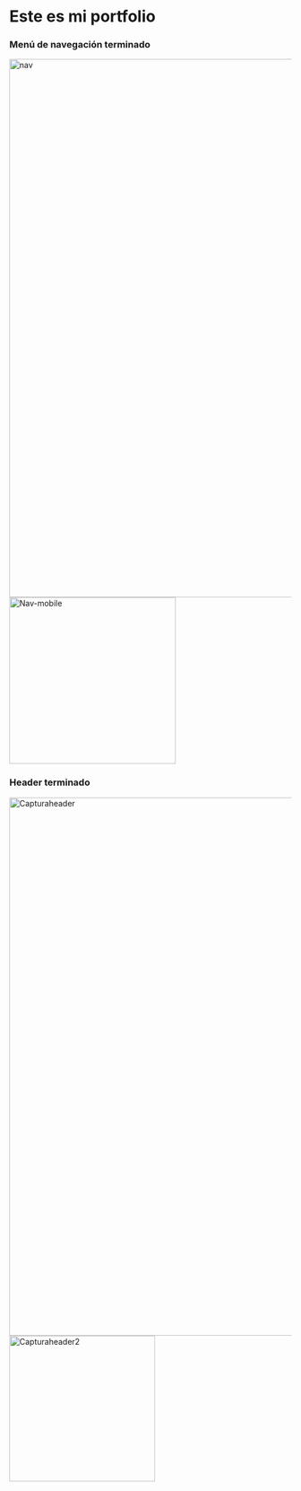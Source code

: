 # Este es mi portfolio

### Menú de navegación terminado


<img width="960" alt="nav" src="https://user-images.githubusercontent.com/84095970/140630156-19902f07-cf07-4069-9b16-b6f648e5e313.PNG">
<img width="297" alt="Nav-mobile" src="https://user-images.githubusercontent.com/84095970/140630153-ef0c8aca-dffa-4981-87e5-1163964fc285.PNG">

### Header terminado

<img width="960" alt="Capturaheader" src="https://user-images.githubusercontent.com/84095970/140675097-40660ca2-bf40-40b1-a256-02f1291ff5d3.PNG">
<img width="260" alt="Capturaheader2" src="https://user-images.githubusercontent.com/84095970/140675109-9fb5ac96-8c1c-436b-8c5d-cd19be5c7650.PNG">


